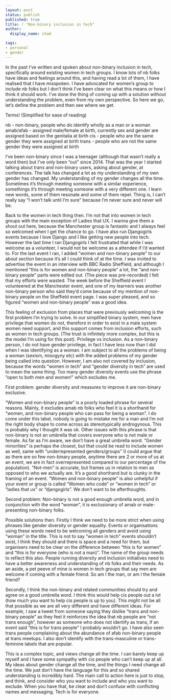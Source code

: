 ```yaml
---
layout: post
status: publish
published: true
title: ! "Non-binary inclusion in tech"
author:
  display_name: chad

tags:
- personal
- gender
---
```

In the past I’ve written and spoken about non-binary inclusion in tech, specifically around existing women in tech groups. I know lots of nb folks have ideas and feelings around this, and having read a lot of them, I have realised that I have misspoken. I have advocated for women’s group to include nb folks but I don’t think I’ve been clear on what this means or how I think it should work. I’ve done the thing of coming up with a solution without understanding the problem, even from my own perspective. So here we go, let’s define the problem and then see where we get.

<!--more-->

Terms! (Simplified for ease of reading)

nb - non-binary, people who do identify wholly as a man or a woman
amab/afab - assigned male/female at birth, currently sex and gender are assigned based on the genitalia at birth
cis - people who are the same gender they were assigned at birth
trans - people who are not the same gender they were assigned at birth

I’ve been non-binary since I was a teenager (although that wasn’t really a word then) but I’ve only been “out” since 2014. That was the year I started talking about trans and non-binary users, asking about gender, at conferences. The talk has changed a lot as my understanding of my own gender has changed. My understanding of my gender changes all the time. Sometimes it’s through meeting someone with a similar experience, somethings it’s through meeting someone with a very different one. I learn new words, some of them resonate and some of them repel. Thing is, I can’t really say “I won’t talk until I’m sure” because I’m never sure and never will be. 

Back to the women in tech thing then. I’m not that into women in tech groups with the main exception of Ladies that UX. I wanna give them a shout out here, because the Manchester group is fantastic and I always feel so welcomed when I get the chance to go. I have also run Djangogirls events because I love Django and I like getting new people into tech. However the last time I ran Djangogirls I felt frustrated that while I was welcome as a volunteer, I would not be welcome as a attendee if I’d wanted to. For the last event I ran, I added “women and non-binary people” to our about section because it’s all I could think of at the time. I was invited to advertise the event in an interview with BBC Radio Sheffield, and although I mentioned “this is for women and non-binary people” a lot, the “and non-binary people” parts were edited out. (The piece was pre-recorded) I felt that my efforts were wasted. The week before the Sheffield event I volunteered at the Manchester event, and one of my learners was another non-binary person who said they’d come because of my mention of non-binary people on the Sheffield event page. I was super pleased, and so figured “women and non-binary people” was a good idea.

This feeling of exclusion from places that were previously welcoming is the first problem I’m trying to solve. In our simplified binary system, men have privilege that women do not, therefore in order to exist in a male system women need support, and this support comes from inclusion efforts, such as women in tech groups. (The trust is infinitely more complex, but this is the model I’m using for this post). Privilege vs inclusion. As a non-binary person, I do not have gender privilege, in fact I have less now than I did when I was identifying as a woman. I am subject to all the problems of being a woman (sexism, misogyny etc) with the added problems of my gender being called into question. However, I am also not covered by inclusion, because the words “women in tech” and “gender diversity in tech” are used to mean the same thing. Too many gender diversity events use the phrase “open to both men and women!” which excludes me. 

First problem: gender diversity and measures to improve it are non-binary exclusive. 

“Women and non-binary people” is a poorly loaded phrase for several reasons. Mainly, it excludes amab nb folks who feel it is a shorthand for “women, and non-binary people who can pass for being a woman”. I do come under this label, nobody is going to mistake me for a man and I’m not the right body shape to come across as stereotypically androgynous. This is probably why I thought it was ok. Other issues with this phrase is that non-binary is not an umbrella that covers everyone who is not male or female. As far as I’m aware, we don’t have a great umbrella word. “Gender minorities” is perhaps the closest, but that could be read to include women as well, same with “underrepresented genders/groups” (I could argue that as there are so few non-binary people, anytime there are 2 or more of us at an event, we are in fact overrepresented compared to our percentage of the population). “Not-men” is accurate, but frames us in relation to men as opposed to who we actually are. It’s a good shorthand but is clunky in the framing of an event. “Women and non-binary people” is also unhelpful if your event or group is called “Women who code” or “women in tech” or “ladies that ux” or “djangogirls”. We don’t want to be afterthoughts.

Second problem: Non-binary is not a good enough umbrella word, and in conjunction with the word “woman”, it is exclusionary of amab or male-presenting non-binary folks.

Possible solutions then. Firstly I think we need to be more strict when using phrases like gender diversity or gender equality. Events or organisations using these words need to be welcoming all genders and avoid using “woman” in the title. This is not to say “women in tech” events shouldn’t exist, I think they should and there is space and a need for them, but organisers need to be clear on the difference between “this is for women” and “this is for everyone (who is not a man)”. The name of the group needs to reflect this also. People running diversity and inclusion initiatives need  to have a better awareness and understanding of nb folks and their needs. As an aside, a pet peeve of mine is women in tech groups that say men are welcome if coming with a female friend. So am I the man, or am I the female friend?

Secondly, I think the non-binary and related communities should try and agree on a good umbrella word. I think this would help cis people out a lot (how much you want to help cis people is up to you). This might not be all that possible as we are all very different and have different ideas. For example, I saw a tweet from someone saying they dislike “trans and non-binary people” as they feel it reinforces the idea that nb people are “not trans enough”, however as someone who does not identify as trans, if an event said “this is for trans people” I probably wouldn’t go. I have also seen trans people complaining about the abundance of afab non-binary people at trans meetups. I also don’t identify with the trans-masculine or trans-feminine labels that are popular. 

This is a complex topic, and views change all the time. I can barely keep up myself and I have some sympathy with cis people who can’t keep up at all. My ideas about gender change all the time, and the things I need change all the time. We just don’t have the language for this and so shared understanding is incredibly hard. The main call to action here is just to stop, and think, and consider who you want to include and who you want to exclude. When you have that, be clear and don’t confuse with conflicting names and messaging. Tech is for everyone.
